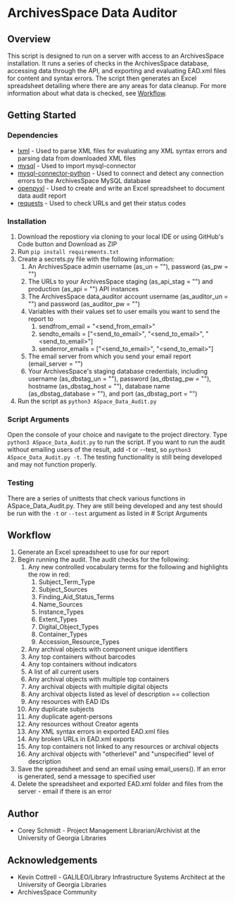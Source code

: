# ArchivesSpace Data Auditor

## Overview
This script is designed to run on a server with access to an ArchivesSpace installation. It runs a series of checks 
in the ArchivesSpace database, accessing data through the API, and exporting and evaluating EAD.xml files for content 
and syntax errors. The script then generates an Excel spreadsheet detailing where there are any areas for data cleanup.
For more information about what data is checked, see [Workflow](#workflow).

## Getting Started

### Dependencies

- [lxml](https://lxml.de/) - Used to parse XML files for evaluating any XML syntax errors and parsing data from 
downloaded XML files
- [mysql](https://dev.mysql.com/doc/connector-python/en/) - Used to import mysql-connector
- [mysql-connector-python](https://dev.mysql.com/doc/connector-python/en/) - Used to connect and detect any connection 
errors to the ArchivesSpace MySQL database
- [openpyxl](https://openpyxl.readthedocs.io/en/stable/) - Used to create and write an Excel spreadsheet to document
data audit report
- [requests](https://docs.python-requests.org/en/latest/index.html) - Used to check URLs and get their status codes

### Installation

1. Download the repostiory via cloning to your local IDE or using GitHub's Code button and Download as ZIP
2. Run `pip install requirements.txt`
3. Create a secrets.py file with the following information:
   1. An ArchivesSpace admin username (as_un = ""), password (as_pw = "")
   2. The URLs to your ArchivesSpace staging (as_api_stag = "") and production (as_api = "") API instances
   3. The ArchivesSpace data_auditor account username (as_auditor_un = "") and password (as_auditor_pw = "")
   4. Variables with their values set to user emails you want to send the report to
      1. sendfrom_email = "<send_from_email>"
      2. sendto_emails = ["<send_to_email>", "<send_to_email>", "<send_to_email>"]
      3. senderror_emails = ["<send_to_email>", "<send_to_email>"]
   5. The email server from which you send your email report (email_server = "")
   6. Your ArchivesSpace's staging database credentials, including username (as_dbstag_un = ""), password 
   (as_dbstag_pw = ""), hostname (as_dbstag_host = ""), database name (as_dbstag_database = ""), and port 
   (as_dbstag_port = "")
4. Run the script as `python3 ASpace_Data_Audit.py`

### Script Arguments
Open the console of your choice and navigate to the project directory. Type `python3 ASpace_Data_Audit.py` to run the 
script. If you want to run the audit without emailing users of the result, add -t or --test, so 
`python3 ASpace_Data_Audit.py -t`. The testing functionality is still being developed and may not function properly.

### Testing
There are a series of unittests that check various functions in ASpace_Data_Audit.py. They are still being developed and
any test should be run with the `-t` or `--test` argument as listed in # Script Arguments

## Workflow

1. Generate an Excel spreadsheet to use for our report
2. Begin running the audit. The audit checks for the following:
   1. Any new controlled vocabulary terms for the following and highlights the row in red:
      1. Subject_Term_Type
      2. Subject_Sources
      3. Finding_Aid_Status_Terms
      4. Name_Sources
      5. Instance_Types
      6. Extent_Types
      7. Digital_Object_Types
      8. Container_Types
      9. Accession_Resource_Types
   2. Any archival objects with component unique identifiers
   3. Any top containers without barcodes
   4. Any top containers without indicators
   5. A list of all current users
   6. Any archival objects with multiple top containers
   7. Any archival objects with multiple digital objects
   8. Any archival objects listed as level of description == collection
   9. Any resources with EAD IDs
   10. Any duplicate subjects
   11. Any duplicate agent-persons
   12. Any resources without Creator agents
   13. Any XML syntax errors in exported EAD.xml files
   14. Any broken URLs in EAD.xml exports
   15. Any top containers not linked to any resources or archival objects
   16. Any archival objects with "otherlevel" and "unspecified" level of description
3. Save the spreadsheet and send an email using email_users(). If an error is generated, send a message to specified 
user
4. Delete the spreadsheet and exported EAD.xml folder and files from the server - email if there is an error

## Author

- Corey Schmidt - Project Management Librarian/Archivist at the University of Georgia Libraries

## Acknowledgements

- Kevin Cottrell - GALILEO/Library Infrastructure Systems Architect at the University of Georgia Libraries
- ArchivesSpace Community
    

